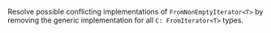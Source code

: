 Resolve possible conflicting implementations of `FromNonEmptyIterator<T>`
by removing the generic implementation for all `C: FromIterator<T>` types.
